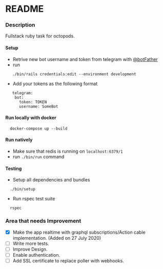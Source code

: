 # README

### Description
Fullstack ruby task for octopods.

#### Setup
- Retrive new bot username and token from telegram with [@botFather](https://telegram.me/BotFather)
- run
```
   ./bin/rails credentials:edit --environment development
```
- Add your tokens as the following format
```
   telegram:
    bot:
      token: TOKEN
      username: SomeBot
```

#### Run locally with docker
```
  docker-compose up --build
```

#### Run natively
- Make sure that redis is running on `localhost:6379/1`
- run `./bin/run` command

#### Testing
- Setup all dependencies and bundles
```
  ./bin/setup
```
- Run rspec test suite
```
  rspec
```

### Area that needs Improvement
- [x] Make the app realtime with graphql subscriptions/Action cable implementation. (Added on 27 July 2020)
- [ ] Write more tests.
- [ ] Improve Design.
- [ ] Enable authentication.
- [ ] Add SSL certificate to replace poller with webhooks.
